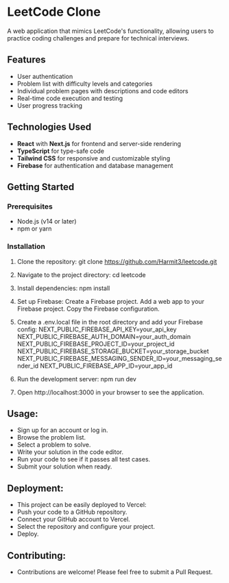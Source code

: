# LeetCode Clone

A web application that mimics LeetCode's functionality, allowing users to practice coding challenges and prepare for technical interviews.

## Features

- User authentication
- Problem list with difficulty levels and categories
- Individual problem pages with descriptions and code editors
- Real-time code execution and testing
- User progress tracking

## Technologies Used

- **React** with **Next.js** for frontend and server-side rendering
- **TypeScript** for type-safe code
- **Tailwind CSS** for responsive and customizable styling
- **Firebase** for authentication and database management

## Getting Started

### Prerequisites

- Node.js (v14 or later)
- npm or yarn

### Installation

1. Clone the repository:
   git clone https://github.com/Harmit3/leetcode.git

2. Navigate to the project directory:
cd leetcode

3. Install dependencies:
npm install

4. Set up Firebase:
Create a Firebase project.
Add a web app to your Firebase project.
Copy the Firebase configuration.

5. Create a .env.local file in the root directory and add your Firebase config:
NEXT_PUBLIC_FIREBASE_API_KEY=your_api_key
NEXT_PUBLIC_FIREBASE_AUTH_DOMAIN=your_auth_domain
NEXT_PUBLIC_FIREBASE_PROJECT_ID=your_project_id
NEXT_PUBLIC_FIREBASE_STORAGE_BUCKET=your_storage_bucket
NEXT_PUBLIC_FIREBASE_MESSAGING_SENDER_ID=your_messaging_sender_id
NEXT_PUBLIC_FIREBASE_APP_ID=your_app_id


6. Run the development server:
npm run dev

7. Open http://localhost:3000 in your browser to see the application.

## Usage:
- Sign up for an account or log in.
- Browse the problem list.
- Select a problem to solve.
- Write your solution in the code editor.
- Run your code to see if it passes all test cases.
- Submit your solution when ready.

## Deployment:
- This project can be easily deployed to Vercel:
- Push your code to a GitHub repository.
- Connect your GitHub account to Vercel.
- Select the repository and configure your project.
- Deploy.


## Contributing:
- Contributions are welcome! Please feel free to submit a Pull Request.
